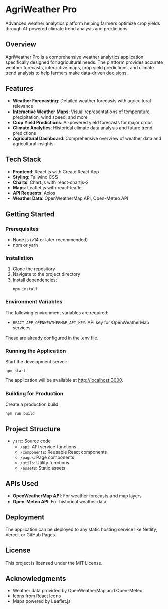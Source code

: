 # AgriWeather Pro

Advanced weather analytics platform helping farmers optimize crop yields through AI-powered climate trend analysis and predictions.

## Overview

AgriWeather Pro is a comprehensive weather analytics application specifically designed for agricultural needs. The platform provides accurate weather forecasts, interactive maps, crop yield predictions, and climate trend analysis to help farmers make data-driven decisions.

## Features

- **Weather Forecasting**: Detailed weather forecasts with agricultural relevance
- **Interactive Weather Maps**: Visual representations of temperature, precipitation, wind speed, and more
- **Crop Yield Predictions**: AI-powered yield forecasts for major crops
- **Climate Analytics**: Historical climate data analysis and future trend predictions
- **Agricultural Dashboard**: Comprehensive overview of weather data and agricultural insights

## Tech Stack

- **Frontend**: React.js with Create React App
- **Styling**: Tailwind CSS
- **Charts**: Chart.js with react-chartjs-2
- **Maps**: Leaflet.js with react-leaflet
- **API Requests**: Axios
- **Weather Data**: OpenWeatherMap API, Open-Meteo API

## Getting Started

### Prerequisites

- Node.js (v14 or later recommended)
- npm or yarn

### Installation

1. Clone the repository
2. Navigate to the project directory
3. Install dependencies:
   ```
   npm install
   ```

### Environment Variables

The following environment variables are required:

- `REACT_APP_OPENWEATHERMAP_API_KEY`: API key for OpenWeatherMap services

These are already configured in the .env file.

### Running the Application

Start the development server:

```
npm start
```

The application will be available at [http://localhost:3000](http://localhost:3000).

### Building for Production

Create a production build:

```
npm run build
```

## Project Structure

- `/src`: Source code
  - `/api`: API service functions
  - `/components`: Reusable React components
  - `/pages`: Page components
  - `/utils`: Utility functions
  - `/assets`: Static assets

## APIs Used

- **OpenWeatherMap API**: For weather forecasts and map layers
- **Open-Meteo API**: For historical weather data

## Deployment

The application can be deployed to any static hosting service like Netlify, Vercel, or GitHub Pages.

## License

This project is licensed under the MIT License.

## Acknowledgments

- Weather data provided by OpenWeatherMap and Open-Meteo
- Icons from React Icons
- Maps powered by Leaflet.js